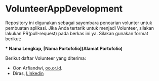 # VolunteerAppDevelopment

Repository ini digunakan sebagai sayembara pencarian volunter untuk pembuatan aplikasi. Jika Anda tertarik untuk menjadi Volunteer, silakan lakukan PR(pull-request) pada berkas ini ya. Silakan gunakan format berikut:

**\* Nama Lengkap, [Nama Portofolio](Alamat Portofolio)**


Berikut daftar Volunteer yang diterima:

* Oon Arfiandwi, [oo.or.id](https://oo.or.id).
* Diras, [Linkedin](https://www.linkedin.com/in/aldiraspra/)
